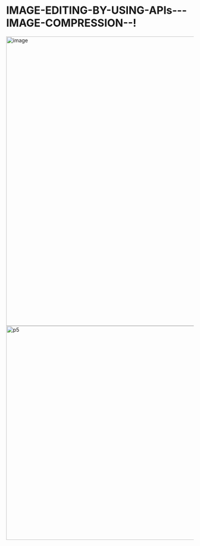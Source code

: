 # IMAGE-EDITING-BY-USING-APIs---IMAGE-COMPRESSION--!
<img width="984" height="776" alt="image" src="https://github.com/user-attachments/assets/0b348006-a9e3-4abb-96fa-c0be704fb909" />

<img width="1150" height="574" alt="p5" src="https://github.com/user-attachments/assets/dd98fc21-d865-4c1f-b10b-d5944d01c229" />
